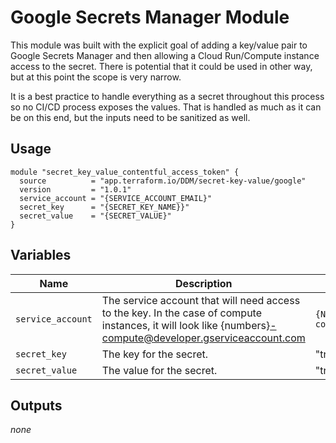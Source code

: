 # Google Secrets Manager Module

This module was built with the explicit goal of adding a key/value pair to Google Secrets Manager and then allowing a Cloud Run/Compute instance access to the secret. There is potential that it could be used in other way, but at this point the scope is very narrow. 

It is a best practice to handle everything as a secret throughout this process so no CI/CD process exposes the values. That is handled as much as it can be on this end, but the inputs need to be sanitized as well. 

## Usage 

```hcl
module "secret_key_value_contentful_access_token" {
  source          = "app.terraform.io/DDM/secret-key-value/google"
  version         = "1.0.1"
  service_account = "{SERVICE_ACCOUNT_EMAIL}"
  secret_key      = "{SECRET_KEY_NAME}}"
  secret_value    = "{SECRET_VALUE}"
}
```

## Variables

| Name | Description | Example | Default |
| ----- | ----- | ----- | ----- |
| `service_account` | The service account that will need access to the key. In the case of compute instances, it will look like {numbers}-compute@developer.gserviceaccount.com | `{NUMBERS}-compute@developer.gserviceaccount.com` | *none* |
| `secret_key` | The key for the secret. | "treasure-location" | *none* |
| `secret_value` | The value for the secret. | "treasure map directions" | *none* |

## Outputs

*none*